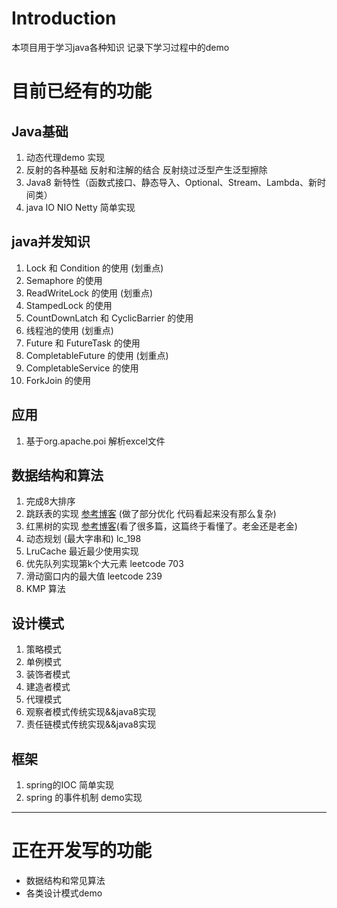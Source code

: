 # Introduction

本项目用于学习java各种知识 记录下学习过程中的demo

# 目前已经有的功能

## Java基础

1. 动态代理demo 实现
2. 反射的各种基础 反射和注解的结合 反射绕过泛型产生泛型擦除
3. Java8 新特性（函数式接口、静态导入、Optional、Stream、Lambda、新时间类）
4. java IO NIO Netty 简单实现

## java并发知识
1. Lock 和 Condition 的使用 (划重点)
2. Semaphore 的使用
3. ReadWriteLock 的使用  (划重点)
4. StampedLock 的使用
5. CountDownLatch 和 CyclicBarrier 的使用
6. 线程池的使用 (划重点)
7. Future 和 FutureTask 的使用
8. CompletableFuture 的使用   (划重点)
9. CompletableService 的使用
10. ForkJoin 的使用
## 应用
1. 基于org.apache.poi 解析excel文件
## 数据结构和算法
1. 完成8大排序
2. 跳跃表的实现  [参考博客](https://www.cnblogs.com/ljdblog/p/7645814.html) (做了部分优化 代码看起来没有那么复杂)
3. 红黑树的实现  [参考博客](https://juejin.im/post/5cd83073f265da7c21450ab4#heading-2)(看了很多篇，这篇终于看懂了。老金还是老金)
4. 动态规划 (最大字串和) lc_198
5. LruCache 最近最少使用实现
6. 优先队列实现第k个大元素 leetcode 703
7. 滑动窗口内的最大值 leetcode 239
8. KMP 算法
## 设计模式
1. 策略模式
2. 单例模式
3. 装饰者模式
4. 建造者模式
5. 代理模式
6. 观察者模式传统实现&&java8实现
7. 责任链模式传统实现&&java8实现
## 框架
1. spring的IOC 简单实现
2. spring 的事件机制 demo实现
---

# 正在开发写的功能

- 数据结构和常见算法 
- 各类设计模式demo

